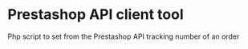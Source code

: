 # Prestashop API client tool

Php script to set from the Prestashop API tracking number of an order
